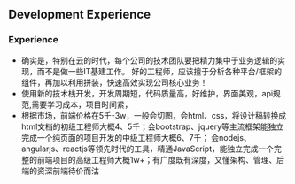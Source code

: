 ## Development Experience


### Experience
  * 确实是，特别在云的时代，每个公司的技术团队要把精力集中于业务逻辑的实现，而不是做一些IT基建工作。
    好的工程师，应该擅于分析各种平台/框架的组件，再加以利用拼装，快速高效实现公司核心业务！
  * 使用新的技术栈开发，开发周期短，代码质量高，好维护，界面美观，api规范,需要学习成本，项目时间紧，
  * 根据市场，前端价格在5千-3w，一般会切图，会html、css，将设计稿转换成html文档的初级工程师大概4、5千；会bootstrap、jquery等主流框架能独立完成一个纯页面的项目开发的中级工程师大概6、7千；
    会nodejs、angularjs、reactjs等领先时代的工具，精通JavaScript，能独立完成一个完整的前端项目的高级工程师大概1w+；有广度既有深度，又懂架构、管理、后端的资深前端待价而沽